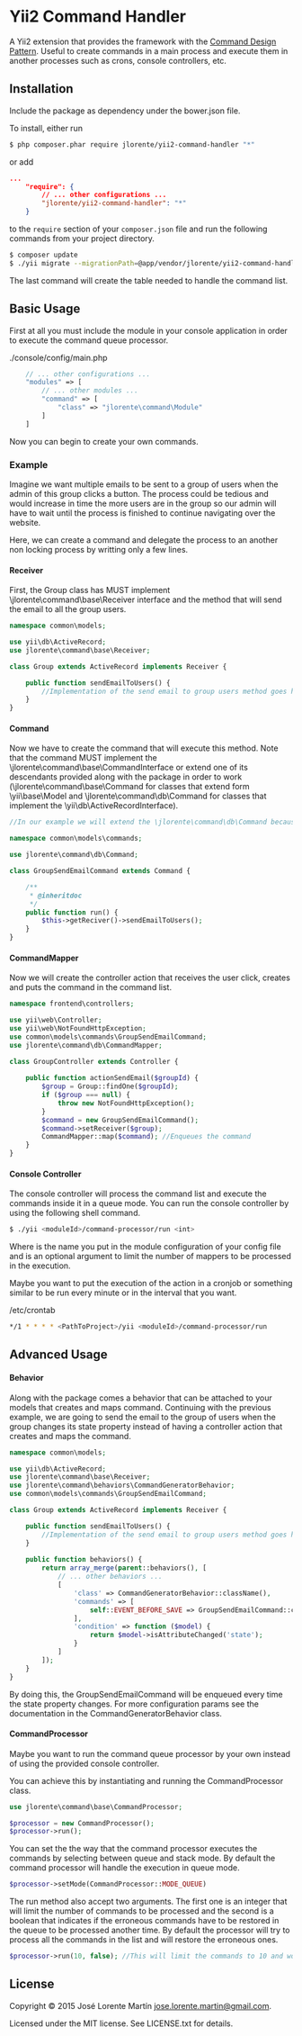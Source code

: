 Yii2 Command Handler
====================

A Yii2 extension that provides the framework with the [Command Design Pattern](http://www.oodesign.com/command-pattern.html). 
Useful to create commands in a main process and execute them in another processes such as crons, console controllers, etc.

## Installation

Include the package as dependency under the bower.json file.

To install, either run

```bash
$ php composer.phar require jlorente/yii2-command-handler "*"
```

or add

```json
...
    "require": {
        // ... other configurations ...
        "jlorente/yii2-command-handler": "*"
    }
```

to the ```require``` section of your `composer.json` file and run the following 
commands from your project directory.
```bash
$ composer update
$ ./yii migrate --migrationPath=@app/vendor/jlorente/yii2-command-handler/src/migrations
```
The last command will create the table needed to handle the command list.

## Basic Usage

First at all you must include the module in your console application in order to execute the command queue processor.

./console/config/main.php
```php
    // ... other configurations ...
    "modules" => [
        // ... other modules ...
        "command" => [
            "class" => "jlorente\command\Module"
        ]
    ]
```

Now you can begin to create your own commands.

### Example

Imagine we want multiple emails to be sent to a group of users when the admin of this group clicks a button. The process could be tedious and would increase in time the more users are in the group so our admin will have to wait until the process is finished to continue navigating over the website. 

Here, we can create a command and delegate the process to an another non locking process by writting only a few lines.

#### Receiver

First, the Group class has MUST implement \jlorente\command\base\Receiver interface and the method that will send the email to all the group users.

```php
namespace common\models;

use yii\db\ActiveRecord;
use jlorente\command\base\Receiver;

class Group extends ActiveRecord implements Receiver {

    public function sendEmailToUsers() {
        //Implementation of the send email to group users method goes here.
    }
}
```

#### Command

Now we have to create the command that will execute this method. Note that the command MUST implement the \jlorente\command\base\CommandInterface or extend one of its descendants provided along with the package in order to work (\jlorente\command\base\Command for classes that extend form \yii\base\Model and \jlorente\command\db\Command for classes that implement the \yii\db\ActiveRecordInterface).

```php
//In our example we will extend the \jlorente\command\db\Command because Group extends from \yii\db\ActiveRecord

namespace common\models\commands;

use jlorente\command\db\Command;

class GroupSendEmailCommand extends Command {

    /**
     * @inheritdoc
     */
    public function run() {
        $this->getReciver()->sendEmailToUsers();
    }
}
```

#### CommandMapper

Now we will create the controller action that receives the user click, creates and puts the command in the command list.

```php
namespace frontend\controllers;

use yii\web\Controller;
use yii\web\NotFoundHttpException;
use common\models\commands\GroupSendEmailCommand;
use jlorente\command\db\CommandMapper;

class GroupController extends Controller {
    
    public function actionSendEmail($groupId) {
        $group = Group::findOne($groupId);
        if ($group === null) {
            throw new NotFoundHttpException();
        }
        $command = new GroupSendEmailCommand();
        $command->setReceiver($group);
        CommandMapper::map($command); //Enqueues the command
    }
}
```

#### Console Controller

The console controller will process the command list and execute the commands inside it in a queue mode. You can run the console controller by using the following shell command.
```bash
$ ./yii <moduleId>/command-processor/run <int>
```
Where <moduleId> is the name you put in the module configuration of your config file and <int> is an optional argument to limit the number of mappers to be processed in the execution.

Maybe you want to put the execution of the action in a cronjob or something similar to be run every minute or in the interval that you want.

/etc/crontab
```bash
*/1 * * * * <PathToProject>/yii <moduleId>/command-processor/run
```

## Advanced Usage

#### Behavior

Along with the package comes a behavior that can be attached to your models that creates and maps command.  Continuing with the previous example, we are going to send the email to the group of users when the group changes its state property instead of having a controller action that creates and maps the command.

```php
namespace common\models;

use yii\db\ActiveRecord;
use jlorente\command\base\Receiver;
use jlorente\command\behaviors\CommandGeneratorBehavior;
use common\models\commands\GroupSendEmailCommand;

class Group extends ActiveRecord implements Receiver {

    public function sendEmailToUsers() {
        //Implementation of the send email to group users method goes here.
    }
    
    public function behaviors() {
        return array_merge(parent::behaviors(), [
            // ... other behaviors ...
            [
                'class' => CommandGeneratorBehavior::className(),
                'commands' => [
                    self::EVENT_BEFORE_SAVE => GroupSendEmailCommand::className(),
                ],
                'condition' => function ($model) {
                    return $model->isAttributeChanged('state');
                }
            ]
        ]);
    }
}
```

By doing this, the GroupSendEmailCommand will be enqueued every time the state property changes. For more configuration params see the documentation in the CommandGeneratorBehavior class.

#### CommandProcessor

Maybe you want to run the command queue processor by your own instead of using the provided console controller.

You can achieve this by instantiating and running the CommandProcessor class.

```php
use jlorente\command\base\CommandProcessor;

$processor = new CommandProcessor();
$processor->run();
```

You can set the the way that the command processor executes the commands by selecting between queue and stack mode. By default the command processor will handle the execution in queue mode.
```php
$processor->setMode(CommandProcessor::MODE_QUEUE)
```

The run method also accept two arguments. The first one is an integer that will limit the number of commands to be processed and the second is a boolean that indicates if the erroneous commands have to be restored in the queue to be processed another time. By default the processor will try to process all the commands in the list and will restore the erroneous ones.

```php
$processor->run(10, false); //This will limit the commands to 10 and won't restore the erroneous ones.
```

## License 
Copyright &copy; 2015 José Lorente Martín <jose.lorente.martin@gmail.com>.

Licensed under the MIT license. See LICENSE.txt for details.
